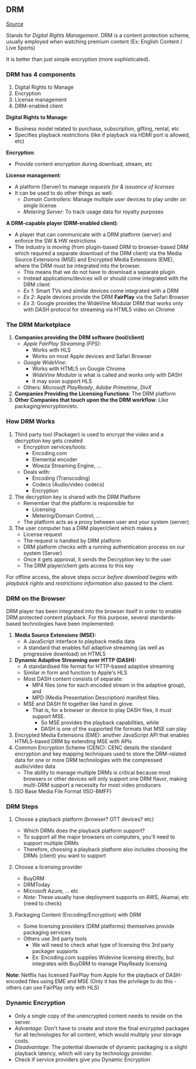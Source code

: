 
## DRM

[Source](http://www.streamingmedia.com/Articles/ReadArticle.aspx?ArticleID=112279&PageNum=1)

Stands for *Digital Rights Management*. DRM is a content protection scheme, usually employed when watching premium content (Ex: English Content / Live Sports)

It is better than just simple encryption (more sophisticated).

### DRM has 4 components

1. Digital Rights to Manage
2. Encryption
3. License management
4. DRM-enabled client

**Digital Rights to Manage**: 

- Business model related to purchase, subscription, gifting, rental, etc
- Specifies playback restrictions (like if playback via HDMI port is allowed, etc)

**Encryption**: 

- Provide content encryption during download, stream, etc

**License management**: 

- A platform (Server) to manage *requests for & issuance of licenses*
- It can be used to do other things as well:
	- *Domain Controllers*: Manage multiple user devices to play under on single license
	- *Metering Server*: To track usage data for royalty purposes
	
**A DRM-capable player (DRM-enabled client)**:

- A player that can communicate with a DRM platform (server) and enforce the SW & HW restrictions
- The industry is moving (from plugin-based DRM to browser-based DRM which required a separate download of the DRM client) via the Media Source Extensions (MSE) and Encrypted Media Extensions (EME), where the DRM must be integrated into the browser.
	- This means that we do not have to download a separate plugin
	- Instead applications/devices will or should come integrated with the DRM client
	- *Ex 1*: Smart TVs and similar devices come integrated with a DRM
	- *Ex 2*: Apple devices provide the DRM **FairPlay** via the Safari Browser
	- *Ex 3*: Google provides the WideVine Modular DRM that works only with DASH protocol for streaming via HTML5 video on Chrome

### The DRM Marketplace

1. **Companies providing the DRM software (tool/client)**
	- *Apple FairPlay Streaming (FPS)*:
		- Works with HLS
		- Works on most Apple devices and Safari Browser
	- *Google WideVine*:
		- Works with HTML5 on Google Chrome
		- *WideVine Modular* is what is called and works only with DASH
		- It may soon support HLS
	- Others: *Microsoft PlayReady*, *Adobe Primetime*, *DivX*
2. **Companies Providing the Licensing Functions**: The DRM platform
3. **Other Companies that touch upon the the DRM workflow**: Like packaging/encryption/etc.

### How DRM Works

1. Third party tool (Packager) is used to encrypt the video and a decryption key gets created
	- Encryption services/tools: 
		- Encoding.com
		- Elemental encoder
		- Wowza Streaming Engine, ...
	- Deals with:
		- Encoding (Transcoding)
		- Codecs (Audio/video codecs)
		- Encryption
2. The decryption key is shared with the DRM Platform
	- Remember that the platform is responsible for
		- Licensing
		- Metering/Domain Control, ...
	- The platform acts as a proxy between user and your system (server)
3. The user computer has a DRM player/client which makes a
	- License request
	- The request is handled by DRM platform
	- DRM platform checks with a running authentication process on our system (Server)
	- Once it gets approval, it sends the Decryption key to the user
	- The DRM player/client gets access to this key

For offline access, the above steps occur *before download begins* with *playback rights* and *restrictions information* also passed to the client.

### DRM on the Browser

DRM player has been integrated into the browser itself in order to enable DRM protected content playback. For this purpose, several standards-based technologies have been implemented:

1. **Media Source Extensions (MSE):** 
	- A JavaScript interface to playback media data
	- A standard that enables full adaptive streaming (as well as progressive download) on HTML5
2. **Dynamic Adaptive Streaming over HTTP (DASH):** 
	- A standardised file format for HTTP-based adaptive streaming
	- Similar in form and function to Apple's HLS
	- Most DASH content consists of separate:
		- MP4 files (one for each encoded stream in the adaptive group), and 
		- MPD (Media Presentation Description) manifest files.
	- MSE and DASH fit together like hand in glove. 
		- That is, for a browser or device to play DASH files, it must support MSE. 
			- So MSE provides the playback capabilities, while 
			- DASH is one of the supported file formats that MSE can play
3. Encrypted Media Extensions (EME): another JavaScript API that enables HTML5-based DRM by extending MSE with APIs
4. Common Encryption Scheme (CENC): CENC details the standard encryption and key mapping techniques used to store the DRM-related data for one or more DRM technologies with the compressed audio/video data
	- The ability to manage multiple DRMs is critical because most browsers or other devices will only support one DRM flavor, making multi-DRM support a necessity for most video producers
5. ISO Base Media File Format (ISO-BMFF)

### DRM Steps

1. Choose a playback platform (browser? OTT devices? etc)
	- Which DRMs does the playback platform support? 
	- To support all the major browsers on computers, you'll need to support multiple DRMs
	- Therefore, choosing a playback platform also includes choosing the DRMs (client) you want to support
2. Choose a licensing provider
	- BuyDRM
	- DRMToday
	- Microsoft Azure, ... etc
	- *Note:* These usually have deployment supports on AWS, Akamai, etc (need to check)

3. Packaging Content (Encoding/Encryption) with DRM
	- Some licensing providers (DRM platforms) themselves provide packaging services
	- Others use 3rd party tools
		- We will need to check what type of licensing this 3rd party packager supports
		- Ex: Encoding.com supplies Widevine licensing directly, but integrates with BuyDRM to manage PlayReady licensing
		
**Note:**
Netflix has licensed FairPlay from Apple for the playback of DASH-encoded files using EME and MSE (Only it has the privilege to do this - others can use FairPlay only with HLS)

### Dynamic Encryption

- Only a single copy of the unencrypted content needs to reside on the server.
- *Advantage*: Don't have to create and store the final encrypted packages for all technologies for all content, which would multiply your storage costs.
- *Disadvantage*: The potential downside of dynamic packaging is a slight playback latency, which will vary by technology provider.
- Check if service providers give you Dynamic Encryption
